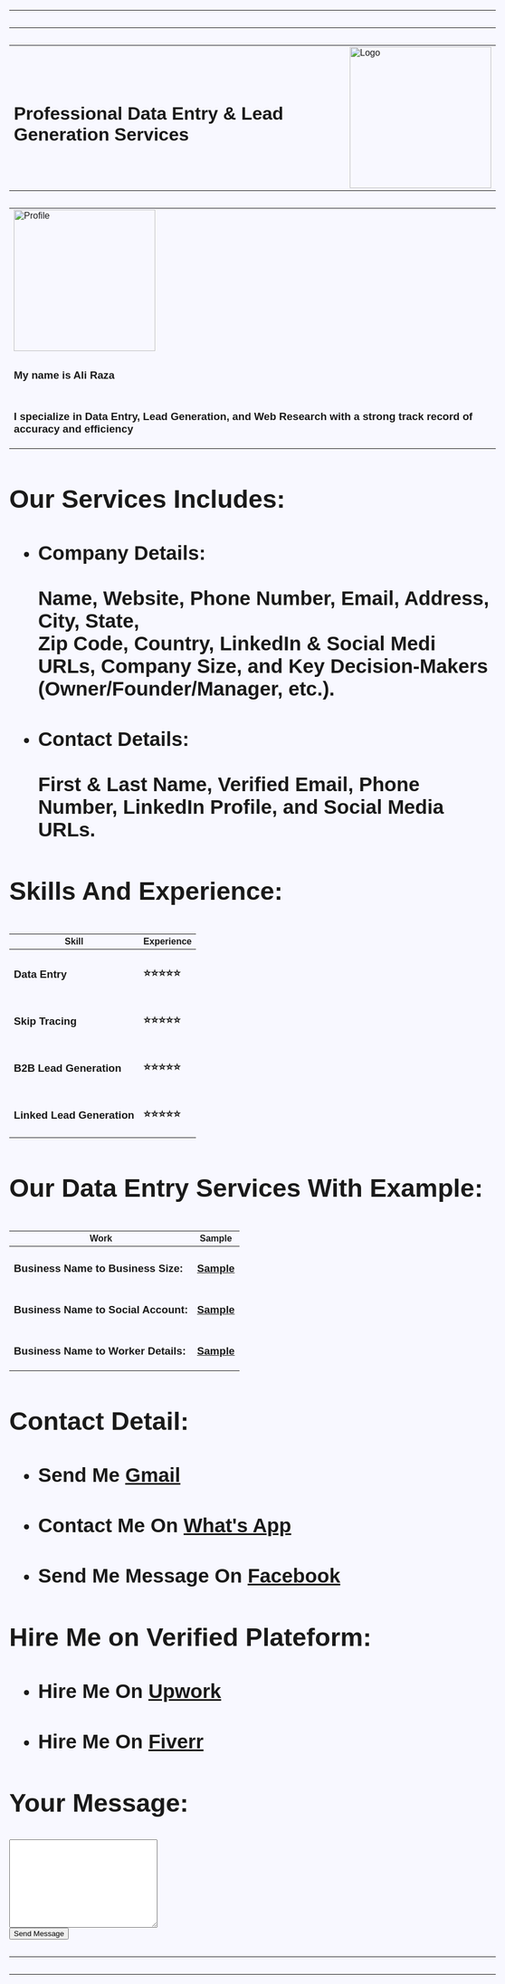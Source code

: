 <!DOCTYPE html>
<html lang="en" dir="ltr">
  <head>
    <meta charset="utf-8">
    <title>Online Data Entry Services</title>
  <style>
  /* General Styles */
  body {
    background-color: GhostWhite;
    font-family: "Sofia", sans-serif;
    font-size: 30px;
  }

  hr {
    border: none;
    height: 2px;
    background-color: Gray;
    margin: 20px 0;
  }

  h1 {
    font: italic small-caps bold 12px/30px Georgia, serif;
    color: Maroon;
    font-size: 2.5rem;
  }

  h2 {
    font-family: "Serif", sans-serif;
    width: 57%;
    background-color: blue;
    color: yellow;
    font-size: 1.8rem;
  }

  h3 {
    color: black;
    font-size: 1.2rem;
  }

  p {
    margin: 10px 0;
  }

  a {
    color: DodgerBlue;
    text-decoration: none;
    font-weight: italic;
  }

  a:hover {
    color: Moccasin;
    text-decoration: underline;
  }

  ul {
    padding-left: 20px;
  }

  /* Center Alignment for Main Content */
  center, .center-content {
    display: flex;
    justify-content: center;
    align-items: center;
    flex-direction: column;
    margin: 20px;
  }

  /* Table Styles */
  table {
    width: 80%;
    margin: 20px auto;
    border-collapse: collapse;
  }

  table thead th {
    background: NavajoWhite;
    color: red;
    padding: 10px;
    text-align: left;
    width: 70%;
  }

  table tbody td {
    border-bottom: 1px solid red;
    padding: 10px;
    color: black;
    font-size: 1.8rem;
  }

  table tbody tr:hover {
    background: BlanchedAlmond;
  }

  img {
    border-radius: 10px;
    box-shadow: 0px 4px 6px rgba(0, 0, 0, 0.6);
  }

  /* Buttons */
  input[type="submit"] {
    background: #4fa6ff;
    color: white;
    border: none;
    padding: 10px 20px;
    font-size: 1.2rem;
    cursor: pointer;
    border-radius: 5px;
    transition: background 0.3s ease;
  }

  input[type="submit"]:hover {
    background: #1a75d3;
  }

  /* Responsive Design */
  @media (max-width: 768px) {
    h1 {
      font-size: 2rem;
    }

    h2 {
      font-size: 1.5rem;
    }

    img {
      width: 100%;
      height: auto;
    }

    table {
      width: 100%;
      font-size: 0.9rem;
    }

    .center-content {
      padding: 10px;
    }
  }
</style>
  </head>
  <body>
    <hr size="3" noshade>
    <hr size="25"noshade>
    <center>
      <table>
        <tr>
          <td><h1>Professional Data Entry & Lead Generation Services</h1></td>
          <td><img src="data/logo11.png" width="250" height="250" alt="Logo"></td>
        </tr>
      </table>
    </center>
      <table cellspacing='20'>
          <p>
        <tr>
          <td>
            <img src="data/me1.png" width="250" height="250" alt="Profile">
          </td>
        </tr>
            <tr>
           <td>
              <h3>My name is Ali Raza</h3>
    </td>
       </tr>
        <tr>
    <td>
<h3>I specialize in Data Entry, Lead Generation, and Web Research with a strong track record of accuracy and efficiency</h3>
          </td>
          </tr>
        </p>
      </table>
    <h2>Our Services Includes:</h2>
    <ul>
      <li> <h3>Company Details:<br> <br>Name, Website, Phone Number, Email, Address, City, State,<br>
           Zip Code, Country, LinkedIn & Social Medi URLs, Company Size, and Key Decision-Makers (Owner/Founder/Manager, etc.).</h3></li>
      <li> <h3>Contact Details: <br> <br>First & Last Name, Verified Email, Phone Number, LinkedIn Profile, and Social Media URLs.
</h3></li>
    </ul>
    <h2>Skills And Experience:</h2>
    <table cellspacing="15">
      <thead>
        <tr>
         <h3> <th>Skill</th> </h3>
        <h3>  <th>Experience</th> </h3>
        </tr>
      </thead>
      <tbody>
        <tr>
          <td><h3>Data Entry</td> </h3>
          <td><h3>⭐⭐⭐⭐⭐</td></h3>
        </tr>
        <tr>
        <td><h3>Skip Tracing</td></h3>
          <td><h3>⭐⭐⭐⭐⭐</td></h3>
        </tr>
        <tr>
        <td><h3>B2B Lead Generation</td></h3>
          <td><h3>⭐⭐⭐⭐⭐</td></h3>
        </tr>
        <td><h3>Linked Lead Generation</td></h3>
          <td><h3>⭐⭐⭐⭐⭐</td></h3>
        </tr>
      </tbody>
    </table>
    <h2>Our Data Entry Services With Example:</h2>
    <table cellspacing="15">
      <thead>
        <tr>
         <h3> <th>Work</th> </h3>
        <h3>  <th>Sample</th> </h3>
        </tr>
      </thead>
      <tbody>
        <tr>
          <td><h3>Business Name to Business Size:</td> </h3>
          <td><h3><a href="https://docs.google.com/spreadsheets/d/1d_0VhAnESVAtlFs1EgyePdzfQ7LriK32YuQjPDASRZ4/edit?usp=sharing">Sample</a></td></h3>
        </tr>
        <tr>
        <td><h3>Business Name to Social Account:</td></h3>
          <td><h3><a href="https://docs.google.com/spreadsheets/d/1JGLryBoud9lvUvaGl8FNtpOD9czZbJzaMW5D0ukZ1ss/edit?usp=sharing">Sample</a></td></h3>
        </tr>
        <tr>
         <td><h3>Business Name to Worker Details:</td></h3>
         <td><h3><a href="https://docs.google.com/spreadsheets/d/14CPoLNeayjCJOeZEoIPbSfwOlp-mcSYYq_kILhLEKFg/edit?usp=sharing">Sample</a></td></h3>
        </tr>
      </tbody>
    </table>
    <h2>Contact Detail:</h2>
    <ul>
      <li> <h3>Send Me <a href="mailto:jamaliraza325@gmail.com">Gmail</a> </h3></li>
      <li> <h3>Contact Me On <a href="https://wa.me/923186791421">What's App</a> </h3></li>
      <li> <h3>Send Me Message On <a href="https://m.me/Jamalirazabali">Facebook</a> </h3></li>
    </ul>
    <h2>Hire Me on Verified Plateform:</h2>
    <ul>
      <li> <h3>Hire Me On <a href="https://www.upwork.com/freelancers/~01c9d02033a770ee1e?mp_source=share">Upwork</a> </h3></li>
      <li> <h3>Hire Me On <a href="https://www.fiverr.com/s/Eg256V0">Fiverr</a> </h3></li>
    </ul>
    <form action="mailto:jamaliraza325@gmail.com" method="post" enctype="text/plain">
      <h2>Your Message:</h2>
      <textarea name="" rows="10" cols="30"></textarea>
      <br>
      <input type="submit" value="Send Message">
    </form>
    <hr size="25" noshade>
    <hr size="3" noshade>
  </body>
</html>
